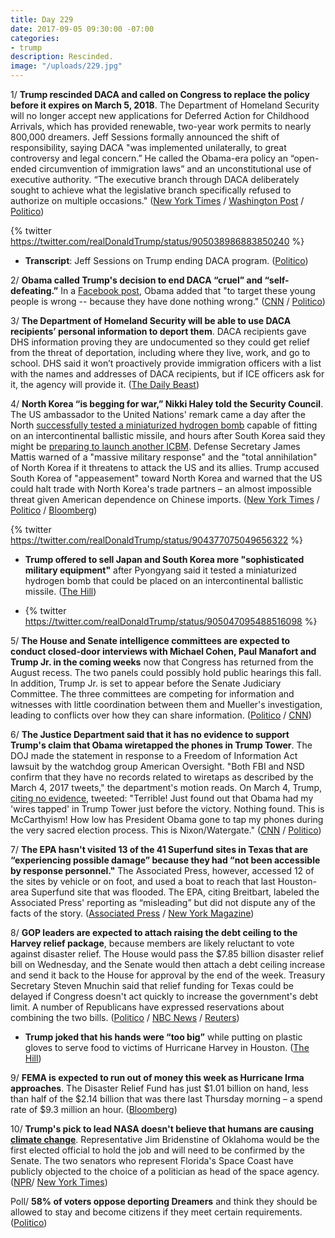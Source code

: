 ```yaml
---
title: Day 229
date: 2017-09-05 09:30:00 -07:00
categories:
- trump
description: Rescinded.
image: "/uploads/229.jpg"
---
```


1/ **Trump rescinded DACA and called on Congress to replace the policy before it expires on March 5, 2018**. The Department of Homeland Security will no longer accept new applications for Deferred Action for Childhood Arrivals, which has provided renewable, two-year work permits to nearly 800,000 dreamers. Jeff Sessions formally announced the shift of responsibility, saying DACA "was implemented unilaterally, to great controversy and legal concern.” He called the Obama-era policy an “open-ended circumvention of immigration laws” and an unconstitutional use of executive authority. “The executive branch through DACA deliberately sought to achieve what the legislative branch specifically refused to authorize on multiple occasions." ([New York Times](https://www.nytimes.com/2017/09/05/us/politics/trump-daca-dreamers-immigration.html) / [Washington Post](https://www.washingtonpost.com/news/post-politics/wp/2017/09/05/trump-administration-announces-end-of-immigration-protection-program-for-dreamers/) / [Politico](http://www.politico.com/story/2017/09/03/trump-dreamers-immigration-daca-immigrants-242301))

{% twitter https://twitter.com/realDonaldTrump/status/905038986883850240 %}

* **Transcript**: Jeff Sessions on Trump ending DACA program. ([Politico](http://www.politico.com/story/2017/09/05/trump-ending-daca-dreamers-program-sessions-transcript-242326))

2/ **Obama called Trump's decision to end DACA “cruel” and “self-defeating.”** In a [Facebook post](https://www.facebook.com/barackobama/posts/10155227588436749), Obama added that "to target these young people is wrong -- because they have done nothing wrong." ([CNN](http://www.cnn.com/2017/09/05/politics/obama-daca/index.html) / [Politico](http://www.politico.com/story/2017/09/05/obama-daca-decision-goes-against-common-sense-242335))

3/ **The Department of Homeland Security will be able to use DACA recipients’ personal information to deport them**. DACA recipients gave DHS information proving they are undocumented so they could get relief from the threat of deportation, including where they live, work, and go to school. DHS said it won’t proactively provide immigration officers with a list with the names and addresses of DACA recipients, but if ICE officers ask for it, the agency will provide it. ([The Daily Beast](http://www.thedailybeast.com/the-trump-administration-now-has-tons-of-daca-data-and-is-poised-to-weaponize-it))

4/ **North Korea “is begging for war,” Nikki Haley told the Security Council**. The US ambassador to the United Nations' remark came a day after the North [successfully tested a miniaturized hydrogen bomb](https://www.nytimes.com/2017/09/03/world/asia/north-korea-tremor-possible-6th-nuclear-test.html) capable of fitting on an intercontinental ballistic missile, and hours after South Korea said they might be [preparing to launch another ICBM](https://www.reuters.com/article/us-northkorea-nuclear/south-korea-seeks-bigger-warheads-north-korean-icbm-reportedly-on-the-move-idUSKCN1BD0VW). Defense Secretary James Mattis warned of a "massive military response" and the "total annihilation" of North Korea if it threatens to attack the US and its allies. Trump accused South Korea of "appeasement" toward North Korea and warned that the US could halt trade with North Korea's trade partners – an almost impossible threat given American dependence on Chinese imports. ([New York Times](https://www.nytimes.com/2017/09/04/world/asia/north-korea-missile-test.html) / [Politico](http://www.politico.com/story/2017/09/03/trump-north-korea-nuclear-242289) / [Bloomberg](https://www.bloomberg.com/news/articles/2017-09-03/north-korea-quake-seems-related-to-nuclear-test-says-yonhap))

{% twitter https://twitter.com/realDonaldTrump/status/904377075049656322 %}

* **Trump offered to sell Japan and South Korea more "sophisticated military equipment"** after Pyongyang said it tested a miniaturized hydrogen bomb that could be placed on an intercontinental ballistic missile. ([The Hill](http://thehill.com/policy/defense/349179-trump-us-will-sell-military-equipment-to-japan-and-south-korea))

* {% twitter https://twitter.com/realDonaldTrump/status/905047095488516098 %}

5/ **The House and Senate intelligence committees are expected to conduct closed-door interviews with Michael Cohen, Paul Manafort and Trump Jr. in the coming weeks** now that Congress has returned from the August recess. The two panels could possibly hold public hearings this fall. In addition, Trump Jr. is set to appear before the Senate Judiciary Committee. The three committees are competing for information and witnesses with little coordination between them and Mueller's investigation, leading to conflicts over how they can share information. ([Politico](http://www.politico.com/story/2017/09/04/trump-russia-investigations-congress-242256) / [CNN](http://www.cnn.com/2017/09/05/politics/russia-mueller-hill/index.html))

6/ **The Justice Department said that it has no evidence to support Trump's claim that Obama wiretapped the phones in Trump Tower**. The DOJ made the statement in response to a Freedom of Information Act lawsuit by the watchdog group American Oversight. "Both FBI and NSD confirm that they have no records related to wiretaps as described by the March 4, 2017 tweets," the department's motion reads. On March 4, Trump, [citing no evidence](https://whatthefuckjusthappenedtoday.com/2017/03/04/Day-44/#1-trump-citing-no-evidence-accuses-o), tweeted: "Terrible! Just found out that Obama had my 'wires tapped' in Trump Tower just before the victory. Nothing found. This is McCarthyism! How low has President Obama gone to tap my phones during the very sacred election process. This is Nixon/Watergate." ([CNN](http://www.cnn.com/2017/09/02/politics/justice-department-trump-tower-wiretap/index.html) / [Politico](http://www.politico.com/story/2017/09/02/obama-trump-tower-wiretap-no-evidence-242284))

7/ **The EPA hasn't visited 13 of the 41 Superfund sites in Texas that are “experiencing possible damage” because they had “not been accessible by response personnel."** The Associated Press, however, accessed 12 of the sites by vehicle or on foot, and used a boat to reach that last Houston-area Superfund site that was flooded. The EPA, citing Breitbart, labeled the Associated Press' reporting as “misleading” but did not dispute any of the facts of the story. ([Associated Press](https://www.apnews.com/27796dd13b9549b0ac76aded58a15122/AP-EXCLUSIVE:-Toxic-waste-sites-flooded-in-Houston-area) / [New York Magazine](http://nymag.com/daily/intelligencer/2017/09/epa-denies-houston-superfund-sites-being-neglected.html))

8/ **GOP leaders are expected to attach raising the debt ceiling to the Harvey relief package**, because members are likely reluctant to vote against disaster relief. The House would pass the $7.85 billion disaster relief bill on Wednesday, and the Senate would then attach a debt ceiling increase and send it back to the House for approval by the end of the week. Treasury Secretary Steven Mnuchin said that relief funding for Texas could be delayed if Congress doesn't act quickly to increase the government's debt limit. A number of Republicans have expressed reservations about combining the two bills. ([Politico](http://www.politico.com/story/2017/09/05/hurricane-harvey-congress-aid-schedule-242332) / [NBC News](https://www.nbcnews.com/politics/congress/harvey-relief-efforts-top-busy-agenda-congress-returns-work-n797571) / [Reuters](https://www.reuters.com/article/us-storm-harvey-mnuchin/harvey-victim-funds-may-be-delayed-without-debt-limit-increase-mnuchin-idUSKCN1BE0TP))

* **Trump joked that his hands were “too big”** while putting on plastic gloves to serve food to victims of Hurricane Harvey in Houston. ([The Hill](http://thehill.com/homenews/administration/348993-trump-jokes-his-hands-are-too-big-while-serving-food-to-harvey))

9/ **FEMA is expected to run out of money this week as Hurricane Irma approaches**. The Disaster Relief Fund has just $1.01 billion on hand, less than half of the $2.14 billion that was there last Thursday morning – a spend rate of $9.3 million an hour. ([Bloomberg](https://www.bloomberg.com/news/articles/2017-09-05/fema-is-almost-out-of-money-as-hurricane-irma-threatens-florida))

10/ **Trump's pick to lead NASA doesn't believe that humans are causing <a href="{{ site.baseurl }}/trump-epa/">climate change</a>**. Representative Jim Bridenstine of Oklahoma would be the first elected official to hold the job and will need to be confirmed by the Senate. The two senators who represent Florida's Space Coast have  publicly objected to the choice of a politician as head of the space agency. ([NPR](http://www.npr.org/sections/thetwo-way/2017/09/04/548472775/trump-picks-oklahoma-congressman-to-head-nasa)/ [New York Times](https://www.nytimes.com/2017/09/02/science/jim-bridenstine-nasa-trump.html?_r=0))

Poll/ **58% of voters oppose deporting Dreamers** and think they should be allowed to stay and become citizens if they meet certain requirements. ([Politico](http://www.politico.com/story/2017/09/05/poll-trump-deporting-daca-dreamers-242343))
